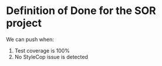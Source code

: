Definition of Done for the SOR project
======================================

We can push when:

1. Test coverage is 100%
1. No StyleCop issue is detected

